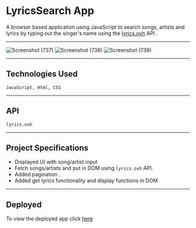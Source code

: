 # LyricsSearch App

A browser based application using JavaScript to search songs, artists and lyrics by typing out the singer's name using the [lyrics.ovh](https://lyrics.ovh) API .

<hr>

![Screenshot (737)](https://user-images.githubusercontent.com/54171759/137794886-b59a8d7d-356c-49a2-88a5-7fa6ace7694b.png)
![Screenshot (738)](https://user-images.githubusercontent.com/54171759/137794915-ee7469d2-ff02-4b3a-baaa-09a6094f71a7.png)
![Screenshot (739)](https://user-images.githubusercontent.com/54171759/137794942-f39dc894-de64-4e05-87d8-c4ed037c48b9.png)

<hr>

## Technologies Used

``` JavaScript, Html, CSS ```

<hr>

## API

``` lyrics.ovh ```

<hr>

## Project Specifications

- Displayed UI with song/artist input
- Fetch songs/artists and put in DOM using ``` lyrics.ovh ``` API.
- Added pagination .
- Added get lyrics functionality and display functions in DOM

<hr>

## Deployed

To view the deployed app click [here](https://lyrics-app-de.herokuapp.com)

